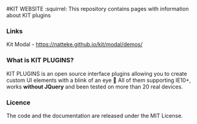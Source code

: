 #KIT WEBSITE :squirrel:
This repository contains pages with information about KIT plugins

### Links
Kit Modal - https://natteke.github.io/kit/modal/demos/

### What is KIT PLUGINS?
KIT PLUGINS is an open source interface plugins allowing you to create custom UI elements with a blink of an eye :rocket:
All of them supporting IE10+, works **without JQuery** and been tested on more than 20 real devices.

### Licence
The code and the documentation are released under the MIT License.

